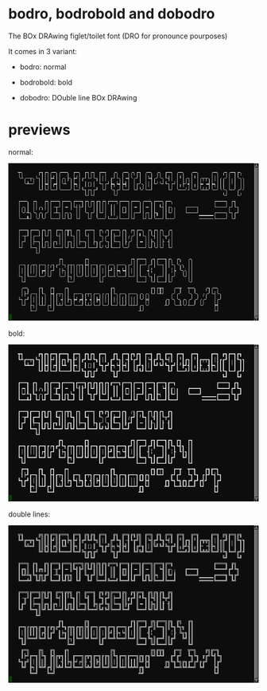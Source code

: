 # bodro, bodrobold and dobodro
The BOx DRAwing figlet/toilet font (DRO for pronounce pourposes)

It comes in 3 variant:

  * bodro: normal

  * bodrobold: bold

  * dobodro: DOuble line BOx DRAwing

# previews
normal:

![bodro preview](https://github.com/pemazzon/bodro/blob/main/bodro-preview.png)

bold:

![bodrobold preview](https://github.com/pemazzon/bodro/blob/main/bodrobold-preview.png)

double lines:

![dobodro preview](https://github.com/pemazzon/bodro/blob/main/dobodro-preview.png)

